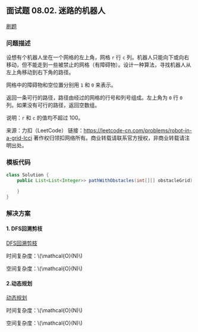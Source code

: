 <script src="https://cdn.bootcss.com/mathjax/2.7.7/MathJax.js?config=TeX-AMS-MML_HTMLorMML"></script>

## 面试题 08.02. 迷路的机器人

[刷题](qu0802/solu/Solution.java)

### 问题描述

设想有个机器人坐在一个网格的左上角，网格 `r` 行 `c` 列。机器人只能向下或向右移动，但不能走到一些被禁止的网格（有障碍物）。设计一种算法，寻找机器人从左上角移动到右下角的路径。

网格中的障碍物和空位置分别用 `1` 和 `0` 来表示。

返回一条可行的路径，路径由经过的网格的行号和列号组成。左上角为 `0` 行 `0` 列。如果没有可行的路径，返回空数组。

说明：`r` 和 `c` 的值均不超过 100。

来源：力扣（LeetCode）
链接：https://leetcode-cn.com/problems/robot-in-a-grid-lcci
著作权归领扣网络所有。商业转载请联系官方授权，非商业转载请注明出处。

### 模板代码

``` java
class Solution {
    public List<List<Integer>> pathWithObstacles(int[][] obstacleGrid) {

    }
}
```

### 解决方案

#### 1. DFS回溯剪枝

[DFS回溯剪枝](qu0802/solu1/Solution.java)

时间复杂度：\\(\mathcal{O}(N)\\)

空间复杂度：\\(\mathcal{O}(N)\\)

#### 2.动态规划

[动态规划](qu0802/solu2/Solution.java)

时间复杂度：\\(\mathcal{O}(N)\\)

空间复杂度：\\(\mathcal{O}(N)\\)


